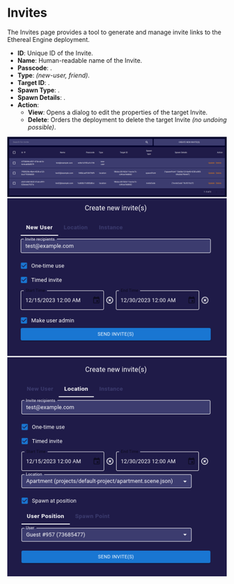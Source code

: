 # Invites
The Invites page provides a tool to generate and manage invite links to the Ethereal Engine deployment.
- **ID**: Unique ID of the Invite.
- **Name**: Human-readable name of the Invite.
- **Passcode**: .  <!-- TODO: What is this for? -->
- **Type**: _(new-user, friend)_.  <!-- TODO: Describe this field -->
- **Target ID**: .  <!-- TODO: Describe this field -->
- **Spawn Type**: .  <!-- TODO: Describe this field -->
- **Spawn Details**: .  <!-- TODO: Describe this field -->
- **Action**:  
  - **View**: Opens a dialog to edit the properties of the target Invite.  
  - **Delete**: Orders the deployment to delete the target Invite _(no undoing possible)_.

![](./images/invites/list.png)
![](./images/invites/createUser.png)
![](./images/invites/createLocation.png)
